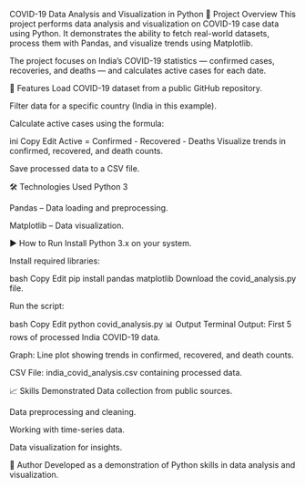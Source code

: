 COVID-19 Data Analysis and Visualization in Python
📌 Project Overview
This project performs data analysis and visualization on COVID-19 case data using Python.
It demonstrates the ability to fetch real-world datasets, process them with Pandas, and visualize trends using Matplotlib.

The project focuses on India’s COVID-19 statistics — confirmed cases, recoveries, and deaths — and calculates active cases for each date.

📂 Features
Load COVID-19 dataset from a public GitHub repository.

Filter data for a specific country (India in this example).

Calculate active cases using the formula:

ini
Copy
Edit
Active = Confirmed - Recovered - Deaths
Visualize trends in confirmed, recovered, and death counts.

Save processed data to a CSV file.

🛠 Technologies Used
Python 3

Pandas – Data loading and preprocessing.

Matplotlib – Data visualization.

▶️ How to Run
Install Python 3.x on your system.

Install required libraries:

bash
Copy
Edit
pip install pandas matplotlib
Download the covid_analysis.py file.

Run the script:

bash
Copy
Edit
python covid_analysis.py
📊 Output
Terminal Output: First 5 rows of processed India COVID-19 data.

Graph: Line plot showing trends in confirmed, recovered, and death counts.

CSV File: india_covid_analysis.csv containing processed data.

📈 Skills Demonstrated
Data collection from public sources.

Data preprocessing and cleaning.

Working with time-series data.

Data visualization for insights.

📌 Author
Developed as a demonstration of Python skills in data analysis and visualization.

